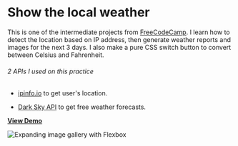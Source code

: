 # Show the local weather

This is one of the intermediate projects from [FreeCodeCamp](https://www.freecodecamp.com/challenges/show-the-local-weather). I learn how to detect the location based on IP address, then generate weather reports and images for the next 3 days. I also make a pure CSS switch button to convert between Celsius and Fahrenheit.

###### 2 APIs I used on this practice

- [ipinfo.io](https://ipinfo.io/) to get user's location.

- [Dark Sky API](https://darksky.net/dev/) to get free weather forecasts. 

[**View Demo**](https://pamcy.github.io/50Websites/35-show-local-weather)

![Expanding image gallery with Flexbox](./imgs/demo-local-weather.png)
